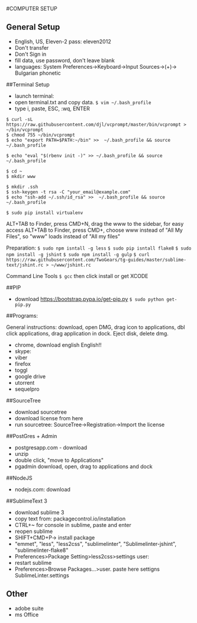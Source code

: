 #COMPUTER SETUP

## General Setup

- English, US, Eleven-2 pass: eleven2012
- Don't transfer
- Don't Sign in
- fill data, use password, don't leave blank
- languages: System Preferences->Keyboard->Input Sources->(+)-> Bulgarian phonetic

##Terminal Setup

- launch terminal:
- open terminal.txt and copy data. 
```$ vim ~/.bash_profile```
- type i, paste, ESC, :wq, ENTER

```
$ curl -sL https://raw.githubusercontent.com/djl/vcprompt/master/bin/vcprompt > ~/bin/vcprompt
$ chmod 755 ~/bin/vcprompt
$ echo "export PATH=$PATH:~/bin" >>  ~/.bash_profile && source ~/.bash_profile

$ echo "eval "$(rbenv init -)" >> ~/.bash_profile && source ~/.bash_profile

$ cd ~
$ mkdir www

$ mkdir .ssh
$ ssh-keygen -t rsa -C "your_email@example.com"
$ echo "ssh-add ~/.ssh/id_rsa" >>  ~/.bash_profile && source ~/.bash_profile

$ sudo pip install virtualenv
```

ALT+TAB to Finder, press CMD+N, drag the www to the sidebar, for easy access
ALT+TAB to Finder, press CMD+, choose www instead of "All My Files", so "www" loads instead of "All my files"

Preparation:
```$ sudo npm isntall -g less```
```$ sudo pip isntall flake8```
```$ sudo npm install -g jshint```
```$ sudo npm install -g gulp```
```$ curl https://raw.githubusercontent.com/TwoGears/tg-guides/master/sublime-text/jshint.rc > ~/www/jshint.rc```

Command Line Tools
```$ gcc```
then click install or get XCODE

##PIP

- download https://bootstrap.pypa.io/get-pip.py
```$ sudo python get-pip.py```

##Programs:

General instructions: download, open DMG, drag icon to applications, dbl click applications, drag application in dock. Eject disk, delete dmg.
- chrome, download english English!!
- skype: 
- viber
- firefox
- toggl
- google drive
- utorrent
- sequelpro

##SourceTree

- download sourcetree
- download license from here
- run sourcetree: SourceTree->Registration->Import the license


##PostGres + Admin

- postgresapp.com - download
- unzip
- double click, "move to Applications"
- pgadmin download, open, drag to applications and dock

##NodeJS

- nodejs.com: download

##SublimeText 3

- download sublime 3
- copy text from: packagecontrol.io/installation
- CTRL+~ for console in sublime, paste and enter
- reopen sublime
- SHIFT+CMD+P-> install package
- "emmet", "less", "less2css", "sublimelinter", "Sublimelinter-jshint", "sublimelinter-flake8" 
- Preferences>Package Setting>less2css>settings user:
- restart sublime
- Preferences>Browse Packages...>user. paste here settigns SublimeLinter.settings


## Other
- adobe suite
- ms Office
